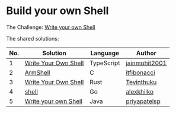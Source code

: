 # Build your own Shell

The Challenge: [Write your own Shell](https://codingchallenges.fyi/challenges/challenge-shell)

The shared solutions:

| No. | Solution | Language | Author |
|-----|----------|----------|--------|
| 1 | [Write Your Own Shell](https://github.com/jainmohit2001/coding-challenges/blob/master/src/14) | TypeScript | [jainmohit2001](https://github.com/jainmohit2001) |
| 2 | [ArmShell](https://github.com/itfibonacci/armsh) | C | [itfibonacci](https://github.com/itfibonacci) |
| 3 | [Write Your Own Shell](https://github.com/Tevinthuku/coding_challenges_fyi/tree/main/shell) | Rust | [Tevinthuku](https://github.com/Tevinthuku) |
| 4 | [shell](https://github.com/alexkhilko/shell) | Go | [alexkhilko](https://github.com/alexkhilko) |
| 5 | [Write your own Shell](https://github.com/priyapatelsp/own_shell)| Java       | [priyapatelsp](https://github.com/priyapatelsp) |


